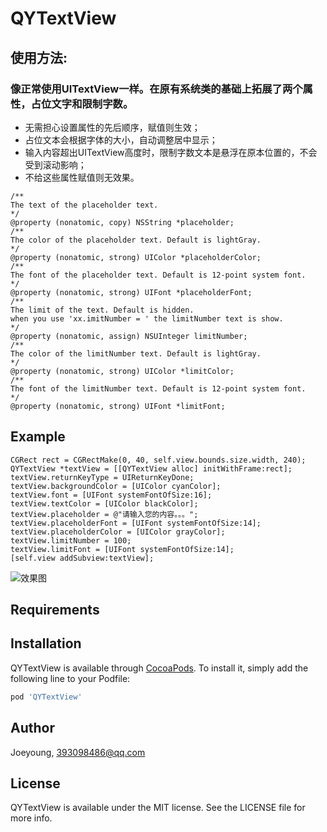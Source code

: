 # QYTextView


## 使用方法:
### 像正常使用UITextView一样。在原有系统类的基础上拓展了两个属性，占位文字和限制字数。
* 无需担心设置属性的先后顺序，赋值则生效；
* 占位文本会根据字体的大小，自动调整居中显示；
* 输入内容超出UITextView高度时，限制字数文本是悬浮在原本位置的，不会受到滚动影响；
* 不给这些属性赋值则无效果。
```
/**
The text of the placeholder text.
*/
@property (nonatomic, copy) NSString *placeholder;
/**
The color of the placeholder text. Default is lightGray.
*/
@property (nonatomic, strong) UIColor *placeholderColor;
/**
The font of the placeholder text. Default is 12-point system font.
*/
@property (nonatomic, strong) UIFont *placeholderFont;
/**
The limit of the text. Default is hidden.
when you use 'xx.imitNumber = ' the limitNumber text is show.
*/
@property (nonatomic, assign) NSUInteger limitNumber;
/**
The color of the limitNumber text. Default is lightGray.
*/
@property (nonatomic, strong) UIColor *limitColor;
/**
The font of the limitNumber text. Default is 12-point system font.
*/
@property (nonatomic, strong) UIFont *limitFont;
```

## Example
```
CGRect rect = CGRectMake(0, 40, self.view.bounds.size.width, 240);
QYTextView *textView = [[QYTextView alloc] initWithFrame:rect];
textView.returnKeyType = UIReturnKeyDone;
textView.backgroundColor = [UIColor cyanColor];
textView.font = [UIFont systemFontOfSize:16];
textView.textColor = [UIColor blackColor];
textView.placeholder = @"请输入您的内容。。。";
textView.placeholderFont = [UIFont systemFontOfSize:14];
textView.placeholderColor = [UIColor grayColor];
textView.limitNumber = 100;
textView.limitFont = [UIFont systemFontOfSize:14];
[self.view addSubview:textView];
```               
![效果图](https://github.com/qiaoyoung/QYTextView/blob/master/%E6%95%88%E6%9E%9C%E5%9B%BE.png)

## Requirements

## Installation

QYTextView is available through [CocoaPods](https://cocoapods.org). To install
it, simply add the following line to your Podfile:

```ruby
pod 'QYTextView'
```

## Author

Joeyoung, 393098486@qq.com

## License

QYTextView is available under the MIT license. See the LICENSE file for more info.
